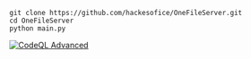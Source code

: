 ```
git clone https://github.com/hackesofice/OneFileServer.git
cd OneFileServer
python main.py
```
[![CodeQL Advanced](https://github.com/TRICE-ANDERSON-HELSEL/OneFileServer/actions/workflows/codeql.yml/badge.svg)](https://github.com/TRICE-ANDERSON-HELSEL/OneFileServer/actions/workflows/codeql.yml)
